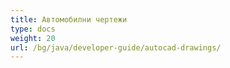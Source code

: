 ```yaml
---
title: Автомобилни чертежи
type: docs
weight: 20
url: /bg/java/developer-guide/autocad-drawings/
---
```

